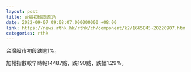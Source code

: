 ```yaml
---
layout: post
title: 台股初段跌逾1%
date: 2022-09-07 09:08:07.000000000 +08:00
link: https://news.rthk.hk/rthk/ch/component/k2/1665845-20220907.htm
categories: rthk
---
```


台灣股市初段跌逾1%。

加權指數較早時報14487點，跌190點，跌幅1.29%。

